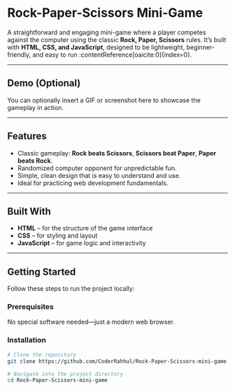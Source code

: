 # Rock-Paper-Scissors Mini-Game

A straightforward and engaging mini-game where a player competes against the computer using the classic **Rock, Paper, Scissors** rules. It’s built with **HTML, CSS, and JavaScript**, designed to be lightweight, beginner-friendly, and easy to run :contentReference[oaicite:0]{index=0}.

---

##  Demo (Optional)

You can optionally insert a GIF or screenshot here to showcase the gameplay in action.

---

##  Features

- Classic gameplay: **Rock beats Scissors**, **Scissors beat Paper**, **Paper beats Rock**.
- Randomized computer opponent for unpredictable fun.
- Simple, clean design that is easy to understand and use.
- Ideal for practicing web development fundamentals.

---

##  Built With

- **HTML** – for the structure of the game interface  
- **CSS** – for styling and layout  
- **JavaScript** – for game logic and interactivity

---

##  Getting Started

Follow these steps to run the project locally:

### Prerequisites

No special software needed—just a modern web browser.

### Installation

```bash
# Clone the repository
git clone https://github.com/CoderRahhul/Rock-Paper-Scissors-mini-game.git

# Navigate into the project directory
cd Rock-Paper-Scissors-mini-game
